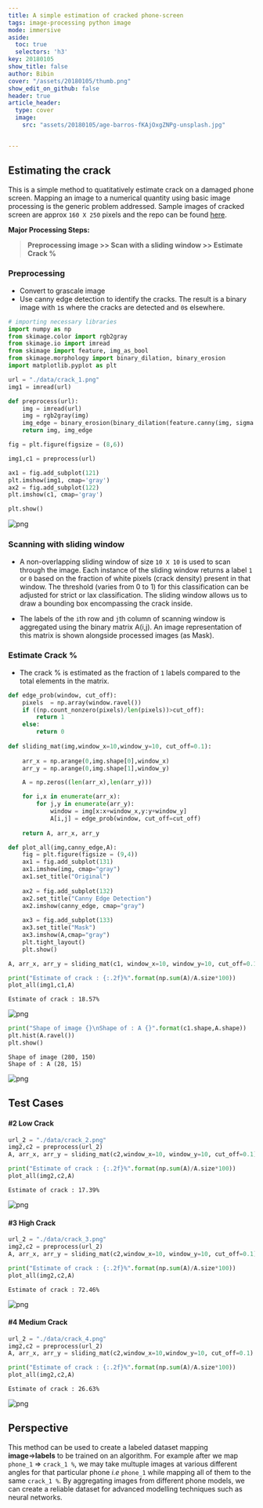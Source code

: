 ```yaml
---
title: A simple estimation of cracked phone-screen
tags: image-processing python image
mode: immersive
aside:
  toc: true
  selectors: 'h3'
key: 20180105
show_title: false
author: Bibin
cover: "/assets/20180105/thumb.png"
show_edit_on_github: false
header: true
article_header:
  type: cover
  image:
    src: "assets/20180105/age-barros-fKAjOxgZNPg-unsplash.jpg"


---
```

## Estimating the crack

This is a simple method to quatitatively estimate crack on a damaged phone screen. Mapping an image to a numerical quantity using basic image processing is the generic problem addressed. Sample images of cracked screen are approx `160 X 250` pixels and the repo can be found [here](https://github.com/bibinmjose/phone_crack_estimation.git).

__Major Processing Steps:__

> **Preprocessing image >> Scan with a sliding window >> Estimate Crack %**

### Preprocessing

 - Convert to grascale image
 - Use canny edge detection to identify the cracks. The result is a binary image with `1`s where the cracks are detected and `0`s elsewhere.


```python
# importing necessary libraries
import numpy as np
from skimage.color import rgb2gray
from skimage.io import imread
from skimage import feature, img_as_bool
from skimage.morphology import binary_dilation, binary_erosion
import matplotlib.pyplot as plt
```


```python
url = "./data/crack_1.png"
img1 = imread(url)

def preprocess(url):
    img = imread(url)
    img = rgb2gray(img)
    img_edge = binary_erosion(binary_dilation(feature.canny(img, sigma =.1)))
    return img, img_edge
```


```python
fig = plt.figure(figsize = (8,6))

img1,c1 = preprocess(url)

ax1 = fig.add_subplot(121)
plt.imshow(img1, cmap='gray')
ax2 = fig.add_subplot(122)
plt.imshow(c1, cmap='gray')

plt.show()
```


![png](/assets/20180105/output_3_1.png)


### Scanning with sliding window

 - A non-overlapping sliding window of size `10 X 10` is used to scan through the image. Each instance of the sliding window returns a label `1` or `0` based on the fraction of white pixels (crack density) present in that window. The threshold (varies from 0 to 1) for this classification can be adjusted for strict or lax classification. The sliding window allows us to draw a bounding box encompassing the crack inside.
 
 - The labels of the `i`th row and `j`th column of scanning window is aggregated using the binary matrix A(i,j). An image representation of this matrix is shown alongside processed images (as Mask).

### Estimate Crack %

 - The crack % is estimated as the fraction of `1` labels compared to the total elements in the matrix.

```python
def edge_prob(window, cut_off):
    pixels  = np.array(window.ravel())
    if ((np.count_nonzero(pixels)/len(pixels))>cut_off):
        return 1
    else:
        return 0
    
def sliding_mat(img,window_x=10,window_y=10, cut_off=0.1):
    
    arr_x = np.arange(0,img.shape[0],window_x)
    arr_y = np.arange(0,img.shape[1],window_y)

    A = np.zeros((len(arr_x),len(arr_y)))

    for i,x in enumerate(arr_x):
        for j,y in enumerate(arr_y):
            window = img[x:x+window_x,y:y+window_y]
            A[i,j] = edge_prob(window, cut_off=cut_off)
    
    return A, arr_x, arr_y

def plot_all(img,canny_edge,A):
    fig = plt.figure(figsize = (9,4))
    ax1 = fig.add_subplot(131)
    ax1.imshow(img, cmap="gray")
    ax1.set_title("Original")
    
    ax2 = fig.add_subplot(132)
    ax2.set_title("Canny Edge Detection")
    ax2.imshow(canny_edge, cmap="gray")
    
    ax3 = fig.add_subplot(133)
    ax3.set_title("Mask")
    ax3.imshow(A,cmap="gray")
    plt.tight_layout()
    plt.show()

A, arr_x, arr_y = sliding_mat(c1, window_x=10, window_y=10, cut_off=0.1)

print("Estimate of crack : {:.2f}%".format(np.sum(A)/A.size*100))
plot_all(img1,c1,A)
```

    Estimate of crack : 18.57%

![png](/assets/20180105/output_5_1.png)

```python
print("Shape of image {}\nShape of : A {}".format(c1.shape,A.shape))
plt.hist(A.ravel())
plt.show()
```

    Shape of image (280, 150)
    Shape of : A (28, 15)

![png](/assets/20180105/output_6_1.png)


## Test Cases 
####  #2 Low Crack


```python
url_2 = "./data/crack_2.png"
img2,c2 = preprocess(url_2)
A, arr_x, arr_y = sliding_mat(c2,window_x=10, window_y=10, cut_off=0.1)

print("Estimate of crack : {:.2f}%".format(np.sum(A)/A.size*100))
plot_all(img2,c2,A)
```
    Estimate of crack : 17.39%
    


![png](/assets/20180105/output_8_2.png)


####  #3 High Crack


```python
url_2 = "./data/crack_3.png"
img2,c2 = preprocess(url_2)
A, arr_x, arr_y = sliding_mat(c2,window_x=10, window_y=10, cut_off=0.1)

print("Estimate of crack : {:.2f}%".format(np.sum(A)/A.size*100))
plot_all(img2,c2,A)
```
    Estimate of crack : 72.46%
    


![png](/assets/20180105/output_10_2.png)


####  #4 Medium Crack


```python
url_2 = "./data/crack_4.png"
img2,c2 = preprocess(url_2)
A, arr_x, arr_y = sliding_mat(c2,window_x=10,window_y=10, cut_off=0.1)

print("Estimate of crack : {:.2f}%".format(np.sum(A)/A.size*100))
plot_all(img2,c2,A)
```

    Estimate of crack : 26.63%
    


![png](/assets/20180105/output_12_2.png)


## Perspective
This method can be used to create a labeled dataset mapping __image__=>__labels__ to be trained on an algorithm. For example after we map `phone_1` => `crack_1 %`, we may take multuple images at various different angles for that particular phone _i.e_ `phone_1` while mapping all of them to the same `crack_1 %`. By aggregating images from different phone models, we can create a reliable dataset for advanced modelling techniques such as neural networks.

<br>